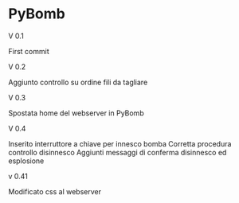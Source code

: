 # PyBomb

V 0.1

First commit


V 0.2

Aggiunto controllo su ordine fili da tagliare


V 0.3 

Spostata home del webserver in PyBomb


V 0.4

Inserito interruttore a chiave per innesco bomba
Corretta procedura controllo disinnesco 
Aggiunti messaggi di conferma disinnesco ed esplosione 

v 0.41

Modificato css al webserver
